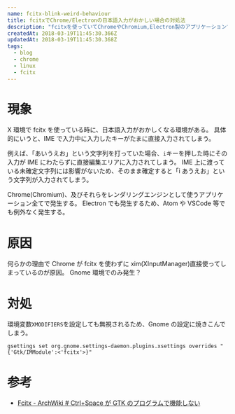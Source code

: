 ```yaml
---
name: fcitx-blink-weird-behaviour
title: fcitxでChrome/Electronの日本語入力がおかしい場合の対処法
description: "fcitxを使っていてChromeやChromium,Electron製のアプリケーションで日本語入力がおかしい場合の対処法"
createdAt: 2018-03-19T11:45:30.366Z
updatedAt: 2018-03-19T11:45:30.368Z
tags:
  - blog
  - chrome
  - linux
  - fcitx
---
```


# 現象

X 環境で fcitx を使っている時に、日本語入力がおかしくなる環境がある。
具体的にいうと、IME で入力中に入力したキーがたまに直接入力されてしまう。

例えば、「あいうえお」という文字列を打っていた場合、`i`キーを押した時にその入力が IME にわたらずに直接編集エリアに入力されてしまう。
IME 上に渡っている未確定文字列には影響がないため、そのまま確定すると「i あうえお」という文字列が入力されてしまう。

Chrome(Chromium)、及びそれらをレンダリングエンジンとして使うアプリケーション全てで発生する。
Electron でも発生するため、Atom や VSCode 等でも例外なく発生する。

# 原因

何らかの理由で Chrome が fcitx を使わずに xim(XInputManager)直接使ってしまっているのが原因。
Gnome 環境でのみ発生？

# 対処

環境変数`XMODIFIERS`を設定しても無視されるため、Gnome の設定に焼きこんでしまう。

```shell
gsettings set org.gnome.settings-daemon.plugins.xsettings overrides "{'Gtk/IMModule':<'fcitx'>}"

```

# 参考

- [Fcitx - ArchWiki # Ctrl+Space が GTK のプログラムで機能しない](https://wiki.archlinux.jp/index.php/Fcitx#Ctrl.2BSpace_.E3.81.8C_GTK_.E3.81.AE.E3.83.97.E3.83.AD.E3.82.B0.E3.83.A9.E3.83.A0.E3.81.A7.E6.A9.9F.E8.83.BD.E3.81.97.E3.81.AA.E3.81.84)
